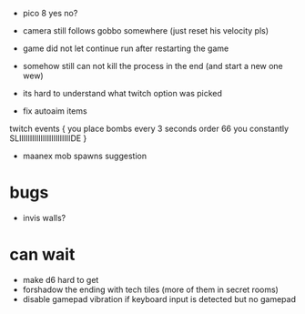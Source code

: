* pico 8 yes no?
* camera still follows gobbo somewhere (just reset his velocity pls)

* game did not let continue run after restarting the game
* somehow still can not kill the process in the end (and start a new one wew)
* its hard to understand what twitch option was picked
* fix autoaim items

twitch events {
 you place bombs every 3 seconds
 order 66
 you constantly SLIIIIIIIIIIIIIIIIIIIIIIIIDE
}

* maanex mob spawns suggestion

# bugs
* invis walls?

# can wait
 * make d6 hard to get
 * forshadow the ending with tech tiles (more of them in secret rooms)
 * disable gamepad vibration if keyboard input is detected but no gamepad
